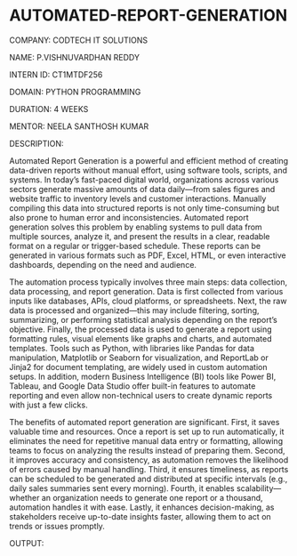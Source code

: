 # AUTOMATED-REPORT-GENERATION

COMPANY: CODTECH IT SOLUTIONS

NAME: P.VISHNUVARDHAN REDDY

INTERN ID: CT1MTDF256

DOMAIN: PYTHON PROGRAMMING

DURATION: 4 WEEKS

MENTOR: NEELA SANTHOSH KUMAR

DESCRIPTION:

Automated Report Generation is a powerful and efficient method of creating data-driven reports without manual effort, using software tools, scripts, and systems. In today’s fast-paced digital world, organizations across various sectors generate massive amounts of data daily—from sales figures and website traffic to inventory levels and customer interactions. Manually compiling this data into structured reports is not only time-consuming but also prone to human error and inconsistencies. Automated report generation solves this problem by enabling systems to pull data from multiple sources, analyze it, and present the results in a clear, readable format on a regular or trigger-based schedule. These reports can be generated in various formats such as PDF, Excel, HTML, or even interactive dashboards, depending on the need and audience.

The automation process typically involves three main steps: data collection, data processing, and report generation. Data is first collected from various inputs like databases, APIs, cloud platforms, or spreadsheets. Next, the raw data is processed and organized—this may include filtering, sorting, summarizing, or performing statistical analysis depending on the report’s objective. Finally, the processed data is used to generate a report using formatting rules, visual elements like graphs and charts, and automated templates. Tools such as Python, with libraries like Pandas for data manipulation, Matplotlib or Seaborn for visualization, and ReportLab or Jinja2 for document templating, are widely used in custom automation setups. In addition, modern Business Intelligence (BI) tools like Power BI, Tableau, and Google Data Studio offer built-in features to automate reporting and even allow non-technical users to create dynamic reports with just a few clicks.

The benefits of automated report generation are significant. First, it saves valuable time and resources. Once a report is set up to run automatically, it eliminates the need for repetitive manual data entry or formatting, allowing teams to focus on analyzing the results instead of preparing them. Second, it improves accuracy and consistency, as automation removes the likelihood of errors caused by manual handling. Third, it ensures timeliness, as reports can be scheduled to be generated and distributed at specific intervals (e.g., daily sales summaries sent every morning). Fourth, it enables scalability—whether an organization needs to generate one report or a thousand, automation handles it with ease. Lastly, it enhances decision-making, as stakeholders receive up-to-date insights faster, allowing them to act on trends or issues promptly.

OUTPUT:



